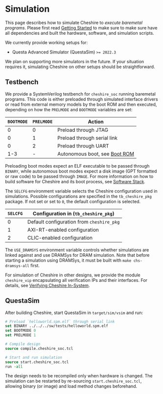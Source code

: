 # Simulation

This page describes how to simulate Cheshire to *execute baremetal programs*. Please first read [Getting Started](../gs.md) to make sure to make sure have all dependencies and built the hardware, software, and simulation scripts.

We currently provide working setups for:

- Questa Advanced Simulator (QuestaSim) `>= 2022.3`

We plan on supporting more simulators in the future. If your situation requires it, simulating Cheshire on other setups should be straightforward.

## Testbench

We provide a SystemVerilog testbench for `cheshire_soc` running baremetal programs. This code is either preloaded through simulated interface drivers or read from external memory models by the boot ROM and then executed, depending on how the  `PRELMODE` and `BOOTMODE` variables are set:

| `BOOTMODE` | `PRELMODE` | Action                                                |
| ---------- | ---------- | ----------------------------------------------------- |
| 0          | 0          | Preload through JTAG                                  |
| 0          | 1          | Preload through serial link                           |
| 0          | 2          | Preload through UART                                  |
| 1-3        | -          | Autonomous boot, see [Boot ROM](../um/sw.md#boot-rom) |

Preloading boot modes expect an ELF executable to be passed through `BINARY`, while autonomous boot modes expect a disk image (GPT formatted or raw code) to be passed through `IMAGE`. For more information on how to build software for Cheshire and its boot process, see [Software Stack](../um/sw.md).

The `SELCFG` environment variable selects the Cheshire configuration used in simulations. Possible configurations are specified in the `tb_cheshire_pkg` package. If not set or set to `0`, the default configuration is selected.

| `SELCFG` | Configuration in (`tb_cheshire_pkg`)      |
| -------- | ----------------------------------------- |
| 0        | Default configuration from `cheshire_pkg` |
| 1        | AXI-RT-enabled configuration              |
| 2        | CLIC-enabled configuration                |

The `USE_DRAMSYS` environment variable controls whether simulations are linked against and use DRAMSys for DRAM simulation. Note that before starting a simulation using DRAMSys, it must be built with `make chs-dramsys-all` first.

For simulation of Cheshire in other designs, we provide the module `cheshire_vip` encapsulating all verification IPs and their interfaces. For details, see [Verifying Cheshire In-System](integr.md#verifying-cheshire-in-system).

## QuestaSim

After building Cheshire, start QuestaSim in `target/sim/vsim` and run:

```tcl
# Preload `helloworld.spm.elf` through serial link
set BINARY ../../../sw/tests/helloworld.spm.elf
set BOOTMODE 0
set PRELMODE 1

# Compile design
source compile.cheshire_soc.tcl

# Start and run simulation
source start.cheshire_soc.tcl
run -all
```

The design needs to be recompiled only when hardware is changed. The simulation can be restarted by re-sourcing `start.cheshire_soc.tcl`, allowing binary (or image) and load method changes beforehand.
